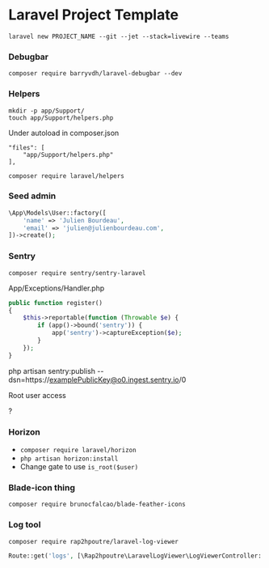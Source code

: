 # Laravel Project Template

```
laravel new PROJECT_NAME --git --jet --stack=livewire --teams
```

### Debugbar
```
composer require barryvdh/laravel-debugbar --dev
```

### Helpers
```
mkdir -p app/Support/
touch app/Support/helpers.php
```
Under autoload in composer.json
```
"files": [
	"app/Support/helpers.php"
],
```

```
composer require laravel/helpers
```


### Seed admin

```php
\App\Models\User::factory([
    'name' => 'Julien Bourdeau',
    'email' => 'julien@julienbourdeau.com',
])->create();
```

### Sentry

`composer require sentry/sentry-laravel`

App/Exceptions/Handler.php
```php
public function register()
{
    $this->reportable(function (Throwable $e) {
        if (app()->bound('sentry')) {
            app('sentry')->captureException($e);
        }
    });
}
```
php artisan sentry:publish --dsn=https://examplePublicKey@o0.ingest.sentry.io/0


Root user access

?


### Horizon
* `composer require laravel/horizon`
* `php artisan horizon:install`
* Change gate to use `is_root($user)`


### Blade-icon thing
`composer require brunocfalcao/blade-feather-icons`


### Log tool
`composer require rap2hpoutre/laravel-log-viewer`
```php
Route::get('logs', [\Rap2hpoutre\LaravelLogViewer\LogViewerController::class, 'index']);
```
